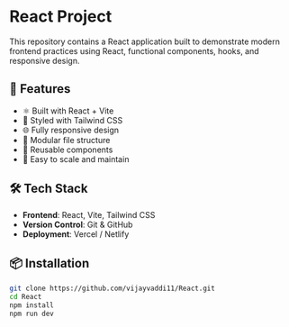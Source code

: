 # React Project

This repository contains a React application built to demonstrate modern frontend practices using React, functional components, hooks, and responsive design.

## 🚀 Features

- ⚛️ Built with React + Vite
- 🎨 Styled with Tailwind CSS
- 🌐 Fully responsive design
- 📁 Modular file structure
- 🔁 Reusable components
- 🧪 Easy to scale and maintain

## 🛠️ Tech Stack

- **Frontend**: React, Vite, Tailwind CSS
- **Version Control**: Git & GitHub
- **Deployment**: Vercel / Netlify

## 📦 Installation

```bash
git clone https://github.com/vijayvaddi11/React.git
cd React
npm install
npm run dev
